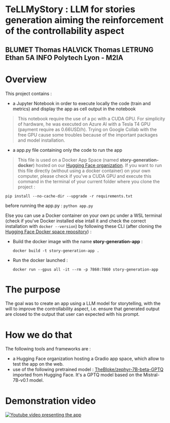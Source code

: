 # TeLLMyStory : LLM for stories generation aiming the reinforcement of the controllability aspect
## BLUMET Thomas HALVICK Thomas LETRUNG Ethan 5A INFO Polytech Lyon - M2IA

# Overview
This project contains :
- a Jupyter Notebook in order to execute locally the code (train and metrics) and display the app as cell output in the notebook
> This notebook require the use of a pc with a CUDA GPU. For simplicity of hardware, he was executed on Azure AI with a Tesla T4 GPU (payment require as 0.66USD/h). Trying on Google Collab with the free GPU cause some troubles because of the important packages and model installation.
- a app.py file containing only the code to run the app
> This file is used on a Docker App Space (named **story-generation-docker**) hosted on our [Hugging Face organization](https://huggingface.co/TeLLMyStory). If you want to run this file directly (without using a docker container) on your own computer, please check if you've a CUDA GPU and execute this command in the terminal of your current folder where you clone the project :


```pip install --no-cache-dir --upgrade -r requirements.txt```

before running the app.py :
``` python app.py ```

Else you can use a Docker container on your own pc under a WSL terminal (check if you've Docker installed else intall it and check the correct installation with ```docker --version```) by following these CLI (after cloning the [Hugging Face Docker space repository](https://huggingface.co/spaces/TeLLMyStory/story-generation-docker/tree/main)) :

- Build the docker image with the name **story-generation-app** : 

    ```docker build -t story-generation-app . ```

- Run the docker launched :

    ```docker run --gpus all -it --rm -p 7860:7860 story-generation-app ```

# The purpose
The goal was to create an app using a LLM model for storytelling, with the will to improve the controllability aspect, i.e. ensure that generated output are closed to the output that user can expected with his prompt.

# How we do that
The following tools and frameworks are :
- a Hugging Face organization hosting a Gradio app space, which allow to test the app on the web.
- use of the following pretrained model :  [TheBloke/zephyr-7B-beta-GPTQ](https://huggingface.co/TheBloke/zephyr-7B-beta-GPTQ) imported from Hugging Face. It's a GPTQ model based on the Mistral-7B-v0.1 model.

# Demonstration video
[![Youtube video presenting the app](https://img.youtube.com/vi/T2vVyhk1OBo/0.jpg)](https://www.youtube.com/embed/T2vVyhk1OBo?si=MYaekO6yJn1hAsor)
